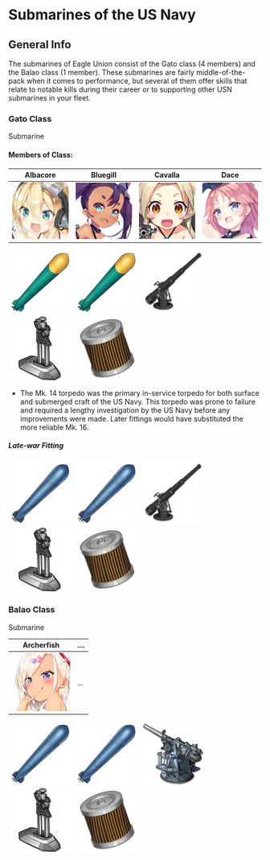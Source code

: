 # Submarines of the US Navy

## General Info

The submarines of Eagle Union consist of the Gato class (4 members) and the Balao class (1 member). These submarines are fairly middle-of-the-pack when it comes to performance, but several of them offer skills that relate to notable kills during their career or to supporting other USN submarines in your fleet.


### Gato Class

Submarine <br/>

#### Members of Class: <br/>
Albacore | Bluegill | Cavalla | Dace
| ----- | ----- | ----- | ----- |
![Albacore](/Icons/Ship/EagleUnion/Albacore.png) | ![Bluegill](/Icons/Ship/EagleUnion/Bluegill.png) | ![Cavalla](/Icons/Ship/EagleUnion/Cavalla.png) | ![Dace](/Icons/Ship/EagleUnion/Dace.png) <br/>

![21inMk14](/Icons/Equipment/Torpedo/Submarine/21inMk14.png)
![21inMk14](/Icons/Equipment/Torpedo/Submarine/21inMk14.png)
![76mmSingle](/Icons/Equipment/Guns/DD/3in50.png)
![SubmarineSnorkel](/Icons/Equipment/Auxiliary/SubmarineSnorkel.png)
![FuelFilter](/Icons/Equipment/Auxiliary/FuelFilter.png) <br/>

* The Mk. 14 torpedo was the primary in-service torpedo for both surface and submerged craft of the US Navy. This torpedo was prone to failure and required a lengthy investigation by the US Navy before any improvements were made. Later fittings would have substituted the more reliable Mk. 16.

##### Late-war Fitting  <br/>

![21inMk16](/Icons/Equipment/Torpedo/Submarine/21inMk16.png)
![21inMk16](/Icons/Equipment/Torpedo/Submarine/21inMk16.png)
![76mmSingle](/Icons/Equipment/Guns/DD/3in50.png)
![SubmarineSnorkel](/Icons/Equipment/Auxiliary/SubmarineSnorkel.png)
![FuelFilter](/Icons/Equipment/Auxiliary/FuelFilter.png) <br/>


### Balao Class

Submarine <br/>

Archerfish | ....
| ----- | ----- |
![Archerfish](/Icons/Ship/EagleUnion/Archerfish.png) |      ...        <br/>

![21inMk16](/Icons/Equipment/Torpedo/Submarine/21inMk16.png)
![21inMk16](/Icons/Equipment/Torpedo/Submarine/21inMk16.png)
![4inMkV](/Icons/Equipment/Guns/DD/Single4inMkV.png)
![SubmarineSnorkel](/Icons/Equipment/Auxiliary/SubmarineSnorkel.png)
![FuelFilter](/Icons/Equipment/Auxiliary/FuelFilter.png) <br/>